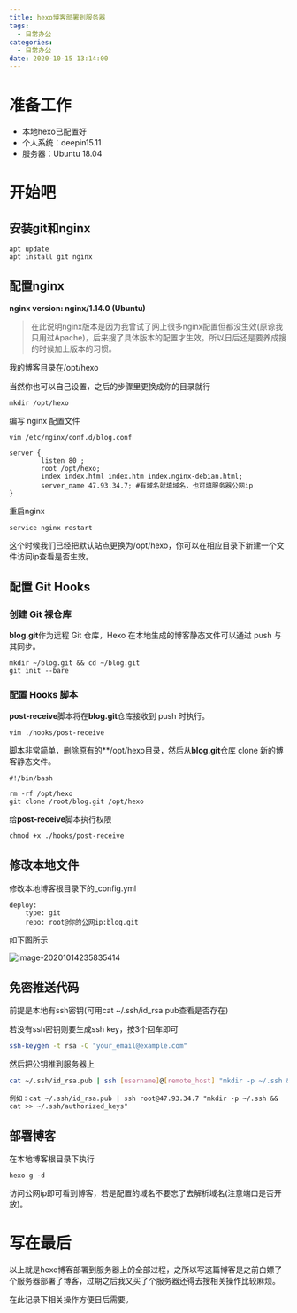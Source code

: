 ```yaml
---
title: hexo博客部署到服务器
tags:
  - 日常办公
categories:
  - 日常办公
date: 2020-10-15 13:14:00
---
```

# 准备工作

- 本地hexo已配置好
- 个人系统：deepin15.11
- 服务器：Ubuntu 18.04

# 开始吧



## 安装git和nginx

```shell
apt update
apt install git nginx
```

## 配置nginx

**nginx version: nginx/1.14.0 (Ubuntu)**

> 在此说明nginx版本是因为我曾试了网上很多nginx配置但都没生效(原谅我只用过Apache)，后来搜了具体版本的配置才生效。所以日后还是要养成搜的时候加上版本的习惯。

我的博客目录在/opt/hexo

当然你也可以自己设置，之后的步骤里更换成你的目录就行

```shell
mkdir /opt/hexo
```

编写 nginx 配置文件

```shell
vim /etc/nginx/conf.d/blog.conf
```

```shell
server {
        listen 80 ;
        root /opt/hexo;
        index index.html index.htm index.nginx-debian.html;
        server_name 47.93.34.7; #有域名就填域名，也可填服务器公网ip
}
```

重启nginx

```shell
service nginx restart
```

这个时候我们已经把默认站点更换为/opt/hexo，你可以在相应目录下新建一个文件访问ip查看是否生效。

## 配置 Git Hooks

### 创建 Git 裸仓库

**blog.git**作为远程 Git 仓库，Hexo 在本地生成的博客静态文件可以通过 push 与其同步。

```shell
mkdir ~/blog.git && cd ~/blog.git
git init --bare
```

### 配置 Hooks 脚本

**post-receive**脚本将在**blog.git**仓库接收到 push 时执行。

```shell
vim ./hooks/post-receive
```

脚本非常简单，删除原有的**/opt/hexo目录，然后从**blog.git**仓库 clone 新的博客静态文件。

```shell
#!/bin/bash

rm -rf /opt/hexo
git clone /root/blog.git /opt/hexo
```

给**post-receive**脚本执行权限

```
chmod +x ./hooks/post-receive
```

## 修改本地文件

修改本地博客根目录下的_config.yml

```shell
deploy:
    type: git
    repo: root@你的公网ip:blog.git
```

如下图所示

![image-20201014235835414](https://cdn.jsdelivr.net/gh/zss192/Typora-notes@master/images/image-20201014235835414.png)

## 免密推送代码

前提是本地有ssh密钥(可用cat ~/.ssh/id_rsa.pub查看是否存在)

若没有ssh密钥则要生成ssh key，按3个回车即可

```bash
ssh-keygen -t rsa -C "your_email@example.com"
```

然后把公钥推到服务器上

```bash
cat ~/.ssh/id_rsa.pub | ssh [username]@[remote_host] "mkdir -p ~/.ssh && cat >> ~/.ssh/authorized_keys"
```

```
例如：cat ~/.ssh/id_rsa.pub | ssh root@47.93.34.7 "mkdir -p ~/.ssh && cat >> ~/.ssh/authorized_keys"
```

## 部署博客

在本地博客根目录下执行

```
hexo g -d
```

访问公网ip即可看到博客，若是配置的域名不要忘了去解析域名(注意端口是否开放)。

# 写在最后

以上就是hexo博客部署到服务器上的全部过程，之所以写这篇博客是之前白嫖了个服务器部署了博客，过期之后我又买了个服务器还得去搜相关操作比较麻烦。

在此记录下相关操作方便日后需要。